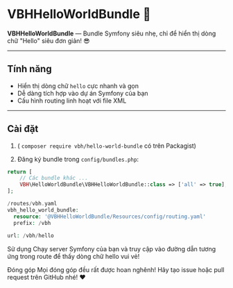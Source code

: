 # VBHHelloWorldBundle 🚀

**VBHHelloWorldBundle** — Bundle Symfony siêu nhẹ, chỉ để hiển thị dòng chữ "Hello" siêu đơn giản! 😎

---

## Tính năng

- Hiển thị dòng chữ `hello` cực nhanh và gọn
- Dễ dàng tích hợp vào dự án Symfony của bạn
- Cấu hình routing linh hoạt với file XML

---

## Cài đặt

1. ( `composer require vbh/hello-world-bundle` có trên Packagist)

2. Đăng ký bundle trong `config/bundles.php`:

```php
return [
    // Các bundle khác ...
    VBH\HelloWorldBundle\VBHHelloWorldBundle::class => ['all' => true],
];

/routes/vbh.yaml
vbh_hello_world_bundle:
  resource: '@VBHHelloWorldBundle/Resources/config/routing.yaml'
  prefix: /vbh
  
url: /vbh/hello
```
Sử dụng
Chạy server Symfony của bạn và truy cập vào đường dẫn tương ứng trong route để thấy dòng chữ hello vui vẻ!

Đóng góp
Mọi đóng góp đều rất được hoan nghênh!
Hãy tạo issue hoặc pull request trên GitHub nhé! ❤️
